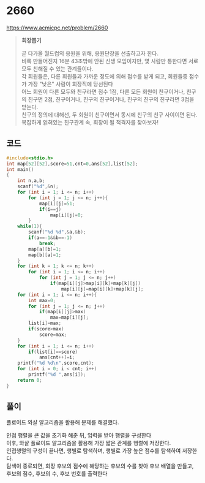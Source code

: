 # 2660
https://www.acmicpc.net/problem/2660
> **<p>회장뽑기</p>**
> 곧 다가올 월드컵의 응원을 위해, 응원단장을 선출하고자 한다.<br>
> 비록 만들어진지 16분 43초밖에 안된 신생 모임이지만, 몇 사람만 통한다면 서로 모두 친해질 수 있는 관계들이다.<br>
> 각 회원들은, 다른 회원들과 가까운 정도에 의해 점수를 받게 되고, 회원들중 점수가 가장 "낮은" 사람이 회장직에 당선된다<br>
> 어느 회원이 다른 모두와 친구라면 점수 1점, 다른 모든 회원이 친구이거나, 친구의 친구면 2점, 친구이거나, 친구의 친구이거나, 친구의 친구의 친구라면 3점을 받는다.<br>
> 친구의 정의에 대해선, 두 회원이 친구이면서 동시에 친구의 친구 사이이면 된다.<br>
> 복잡하게 얽혀있는 친구관계 속, 회장이 될 적격자를 찾아보자!<br>

## 코드
```c
#include<stdio.h>
int map[52][52],score=51,cnt=0,ans[52],list[52];
int main()
{
    int n,a,b;
    scanf("%d",&n);
    for (int i = 1; i <= n; i++)
        for (int j = 1; j <= n; j++){
            map[i][j]=51;
            if(i==j)
                map[i][j]=0;
        }   
    while(1){
        scanf("%d %d",&a,&b);
        if(a==-1&&b==-1)
            break;
        map[a][b]=1;
        map[b][a]=1;
    }
    for (int k = 1; k <= n; k++)
        for (int i = 1; i <= n; i++)
            for (int j = 1; j <= n; j++)
                if(map[i][j]>map[i][k]+map[k][j])
                    map[i][j]=map[i][k]+map[k][j];
    for (int i = 1; i <= n; i++){
        int max=0;
        for (int j = 1; j <= n; j++)
            if(map[i][j]>max)
                max=map[i][j];
        list[i]=max;
        if(score>max)
            score=max;
    }
    for (int i = 1; i <= n; i++)
        if(list[i]==score)
            ans[cnt++]=i;
    printf("%d %d\n",score,cnt);
    for (int i = 0; i < cnt; i++)
        printf("%d ",ans[i]);
    return 0;
}
```

## 풀이
플로이드 와샬 알고리즘을 활용해 문제를 해결했다.

인접 행렬을 큰 값을 초기화 해준 뒤, 입력을 받아 행렬을 구성한다<br>
이후, 와샬 플로이드 알고리즘을 활용해 가장 짧은 관계를 행렬에 저장한다.<br>
인접행렬의 구성이 끝나면, 행별로 탐색하며, 행별로 가장 높은 점수를 탐색하여 저장한다.<br>
탐색이 종료되면, 회장 후보의 점수에 해당하는 후보의 수를 찾아 후보 배열을 만들고, 후보의 점수, 후보의 수, 후보 번호를 출력한다<br>